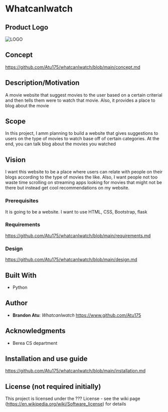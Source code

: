 # WhatcanIwatch
## Product Logo
![LOGO](https://user-images.githubusercontent.com/59740296/196591011-dece8eda-d7f8-46f9-8ba8-6d4c2af12b5c.png)

## Concept
https://github.com/Atu175/whatcanIwatch/blob/main/concept.md


## Description/Motivation
 A movie website that suggest movies to the user based on a certain criterial and then tells them were to watch that movie. Also, it provides a place to blog about the movie 
## Scope 
In this project, I amm planning to build a website that gives suggestions to users on the type of movies to watch base off of certain categories. At the end, you can talk blog about the movies you watched 
## Vision
I want this website to be a place where users can relate with people on their blogs according to the type of movies the like. Also, I want people not too waste time scrolling on streaming apps looking for movies that might not be there but instead get cool recommendations on my website.
### Prerequisites

It is going to be a website. I want to use HTML, CSS, Bootstrap, flask

### Requirements

https://github.com/Atu175/whatcanIwatch/blob/main/requirements.md

### Design

https://github.com/Atu175/whatcanIwatch/blob/main/design.md

## Built With

- Python

## Author

- **Brandon Atu**: *WhatcanIwatch* https://www.github.com/Atu175

## Acknowledgments

- Berea CS department

## Installation and use guide
https://github.com/Atu175/whatcanIwatch/blob/main/installation.md

## License (not required initially)

This project is licensed under the ??? License - see the wiki page (https://en.wikipedia.org/wiki/Software_license) for details

